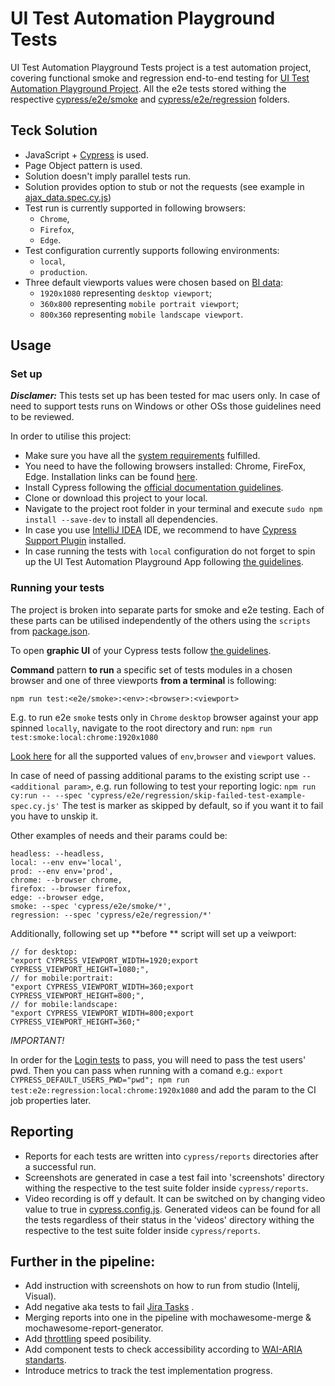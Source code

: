 # UI Test Automation Playground Tests

UI Test Automation Playground Tests project is a test automation project, covering functional smoke and regression
end-to-end testing
for [UI Test Automation Playground Project](https://github.com/inflectra/ui-test-automation-playground).
All the e2e tests stored withing the respective [cypress/e2e/smoke](cypress/e2e/smoke)
and [cypress/e2e/regression](cypress/e2e/regression) folders.

## Teck Solution

* JavaScript + [Cypress](https://docs.cypress.io/guides/overview/why-cypress) is used.
* Page Object pattern is used.
* Solution doesn't imply parallel tests run.
* Solution provides option to stub or not the requests (see example
  in [ajax_data.spec.cy.js](cypress/e2e/regression/ajax_data.spec.cy.js))
* Test run is currently supported in following browsers:
    * `Chrome`,
    * `Firefox`,
    * `Edge`.
* Test configuration currently supports following environments:
    * `local`,
    * `production`.
* Three default viewports values were chosen based
  on [BI data](https://gs.statcounter.com/screen-resolution-stats/all/europe):
    * `1920x1080` representing `desktop viewport`;
    * `360x800` representing `mobile portrait viewport`;
    * `800x360` representing `mobile landscape viewport`.

## Usage

### Set up

***Disclamer:*** This tests set up has been tested for mac users only. In case of need to support tests runs on Windows or other OSs those guidelines need to be reviewed.

In order to utilise this project:

* Make sure you have all
  the [system requirements](https://docs.cypress.io/guides/getting-started/installing-cypress#System-requirements)
  fulfilled.
* You need to have the following browsers installed: Chrome, FireFox, Edge. Installation links can be
  found [here](https://docs.cypress.io/guides/guides/launching-browsers#Browsers).
* Install Cypress following
  the [official documentation guidelines](https://docs.cypress.io/guides/getting-started/installing-cypress#Installing).
* Clone or download this project to your local.
* Navigate to the project root folder in your terminal and execute `sudo npm install --save-dev` to install all
  dependencies.
* In case you use [IntelliJ IDEA](https://www.jetbrains.com/de-de/idea/download) IDE, we recommend to
  have [Cypress Support Plugin](https://plugins.jetbrains.com/plugin/13819-cypress-support) installed.
* In case running the tests with `local` configuration do not forget to spin up the UI Test Automation Playground App
  following [the guidelines](https://github.com/Inflectra/ui-test-automation-playground#usage).

### Running your tests

The project is broken into separate parts for smoke and e2e testing. Each of these parts can be utilised independently
of the others using the `scripts` from [package.json](package.json).

To open **graphic UI** of your Cypress tests
follow [the guidelines](https://docs.cypress.io/guides/getting-started/opening-the-app).

**Command** pattern **to run** a specific set of tests modules in a chosen browser and one of three viewports **from a
terminal** is following:

`npm run test:<e2e/smoke>:<env>:<browser>:<viewport>`

E.g. to run e2e `smoke` tests only in `Chrome` `desktop` browser against your app spinned `locally`, navigate to the
root directory and run:
`npm run test:smoke:local:chrome:1920x1080`

[Look here](##Teck-Solution) for all the supported values of `env`,`browser` and `viewport` values.

In case of need of passing additional params to the existing script use `-- <additional param>`, e.g. run following to
test your reporting logic:
`npm run cy:run -- --spec 'cypress/e2e/regression/skip-failed-test-example-spec.cy.js'`
The test is marker as skipped by default, so if you want it to fail you have to unskip it.

Other examples of needs and their params could be:

```
headless: --headless,
local: --env env='local',
prod: --env env='prod',
chrome: --browser chrome,
firefox: --browser firefox,
edge: --browser edge,
smoke: --spec 'cypress/e2e/smoke/*',
regression: --spec 'cypress/e2e/regression/*'
```

Additionally, following set up **before ** script will set up a veiwport:

```
// for desktop:
"export CYPRESS_VIEWPORT_WIDTH=1920;export CYPRESS_VIEWPORT_HEIGHT=1080;",
// for mobile:portrait:
"export CYPRESS_VIEWPORT_WIDTH=360;export CYPRESS_VIEWPORT_HEIGHT=800;",
// for mobile:landscape:
"export CYPRESS_VIEWPORT_WIDTH=800;export CYPRESS_VIEWPORT_HEIGHT=360;"
```

*IMPORTANT!*

In order for the [Login tests](cy_1/cy_tests_1/cypress/e2e/regression/sample_app.spec.cy.js) to pass, you will need to
pass the test users' pwd.
Then you can pass when running with a comand e.g.:
`export CYPRESS_DEFAULT_USERS_PWD="pwd"; npm run test:e2e:regression:local:chrome:1920x1080`
and add the param to the CI job properties later.

## Reporting

* Reports for each tests are written into `cypress/reports` directories after a successful run.
* Screenshots are generated in case a test fail into 'screenshots' directory withing the respective to the test suite
  folder inside `cypress/reports`.
* Video recording is off y default. It can be switched on by changing video value to true
  in [cypress.config.js](cy_1/cy_tests_1/cypress.config.js). Generated videos can be found for all the tests regardless
  of their status in the 'videos' directory withing the respective to the test suite folder inside `cypress/reports`.

## Further in the pipeline:

* Add instruction with screenshots on how to run from studio (Intelij, Visual).
* Add negative aka tests to
  fail [Jira Tasks](https://cdn.vox-cdn.com/thumbor/6WUQ-FozHdnzwKN7t31bJWPbdxI=/0x0:900x500/1400x1050/filters:focal(450x250:451x251)/cdn.vox-cdn.com/uploads/chorus_asset/file/6438793/this-is-fine.jpg)
  .
* Merging reports into one in the pipeline with mochawesome-merge & mochawesome-report-generator.
* Add [throttling](https://docs.cypress.io/faq/questions/using-cypress-faq#Can-I-throttle-network-speeds-using-Cypress)
  speed posibility.
* Add component tests to check accessibility according to [WAI-ARIA standarts](https://www.w3.org/TR/wai-aria-1.1).
* Introduce metrics to track the test implementation progress.

